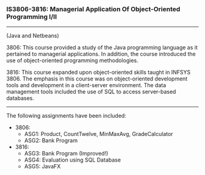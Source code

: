 ### IS3806-3816: Managerial Application Of Object-Oriented Programming I/II
***
(Java and Netbeans)

3806: This course provided a study of the Java programming language as it pertained to managerial applications. In addition, the course introduced the use of object-oriented programming methodologies.

3816: This course expanded upon object-oriented skills taught in INFSYS 3806. The emphasis in this course was on object-oriented development tools and development in a client-server environment. The data management tools included the use of SQL to access server-based databases.
***
The following assignments have been included:
- 3806:
  - ASG1: Product, CountTwelve, MinMaxAvg, GradeCalculator
  - ASG2: Bank Program
- 3816:
  - ASG3: Bank Program (Improved!)
  - ASG4: Evaluation using SQL Database
  - ASG5: JavaFX
